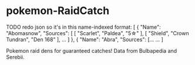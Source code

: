 # pokemon-RaidCatch

TODO
redo json so it's in this name-indexed format:
[
    {
        "Name": "Abomasnow",
        "Sources": [
            [
                "Scarlet",
                "Paldea",
                "5☆"
            ],
            [
                "Shield",
                "Crown Tundran",
                "Den 168"
            ], ...
        ]
    },
    {
        "Name": "Abra",
        "Sources": [...
...
]

Pokemon raid dens for guaranteed catches!
Data from Bulbapedia and Serebii.